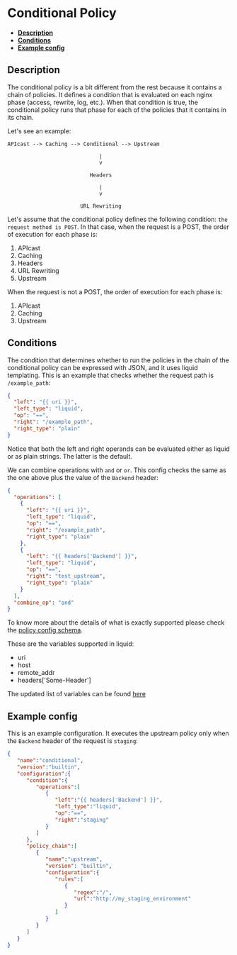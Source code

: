 # Conditional Policy

- [**Description**](#description)
- [**Conditions**](#conditions)
- [**Example config**](#example-config)

## Description

The conditional policy is a bit different from the rest because it contains a
chain of policies. It defines a condition that is evaluated on each nginx phase
(access, rewrite, log, etc.). When that condition is true, the conditional
policy runs that phase for each of the policies that it contains in its chain.

Let's see an example:

```
APIcast --> Caching --> Conditional --> Upstream

                             |
                             v

                          Headers

                             |
                             v

                       URL Rewriting

```

Let's assume that the conditional policy defines the following condition: `the
request method is POST`. In that case, when the request is a POST, the order of
execution for each phase is:
1) APIcast
2) Caching
3) Headers
4) URL Rewriting
5) Upstream

When the request is not a POST, the order of execution for each phase is:
1) APIcast
2) Caching
3) Upstream


## Conditions

The condition that determines whether to run the policies in the chain of the
conditional policy can be expressed with JSON, and it uses liquid templating.
This is an example that checks whether the request path is `/example_path`:

```json
{
  "left": "{{ uri }}",
  "left_type": "liquid",
  "op": "==",
  "right": "/example_path",
  "right_type": "plain"
}
```

Notice that both the left and right operands can be evaluated either as liquid or
as plain strings. The latter is the default.

We can combine operations with `and` or `or`. This config checks the same as
the one above plus the value of the `Backend` header:

```json
{
  "operations": [
    {
      "left": "{{ uri }}",
      "left_type": "liquid",
      "op": "==",
      "right": "/example_path",
      "right_type": "plain"
    },
    {
      "left": "{{ headers['Backend'] }}",
      "left_type": "liquid",
      "op": "==",
      "right": "test_upstream",
      "right_type": "plain"
    }
  ],
  "combine_op": "and"
}
```

To know more about the details of what is exactly supported please check the
[policy config schema](apicast-policy.json).

These are the variables supported in liquid:
* uri
* host
* remote_addr
* headers['Some-Header']

The updated list of variables can be found [here](../ngx_variable.lua)


## Example config

This is an example configuration. It executes the upstream policy only when
the `Backend` header of the request is `staging`:

```json
{
   "name":"conditional",
   "version":"builtin",
   "configuration":{
      "condition":{
         "operations":[
            {
               "left":"{{ headers['Backend'] }}",
               "left_type":"liquid",
               "op":"==",
               "right":"staging"
            }
         ]
      },
      "policy_chain":[
         {
            "name":"upstream",
            "version": "builtin",
            "configuration":{
               "rules":[
                  {
                     "regex":"/",
                     "url":"http://my_staging_environment"
                  }
               ]
            }
         }
      ]
   }
}

```

